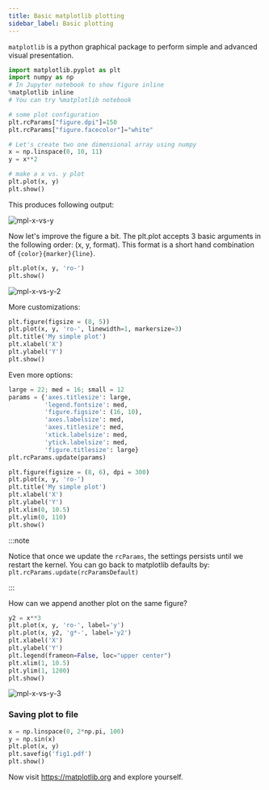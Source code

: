 ```yaml
---
title: Basic matplotlib plotting
sidebar_label: Basic plotting
---
```

`matplotlib` is a python graphical package to perform simple and advanced visual
presentation.

```python showLineNumbers
import matplotlib.pyplot as plt
import numpy as np
# In Jupyter notebook to show figure inline
%matplotlib inline
# You can try %matplotlib notebook

# some plot configuration
plt.rcParams["figure.dpi"]=150
plt.rcParams["figure.facecolor"]="white"

# Let's create two one dimensional array using numpy
x = np.linspace(0, 10, 11)
y = x**2

# make a x vs. y plot
plt.plot(x, y)
plt.show()
```

This produces following output:

<picture>
  <source type="image/webp" srcset={require("/img/mpl-x-vs-y.webp").default} />
  <img src={require("/img/mpl-x-vs-y.png").default} alt="mpl-x-vs-y" />
</picture>

Now let's improve the figure a bit. The plt.plot accepts 3 basic arguments in
the following order: (x, y, format). This format is a short hand combination of
`{color}{marker}{line}`.
```python
plt.plot(x, y, 'ro-')
plt.show()
```

<picture>
  <source type="image/webp" srcset={require("/img/mpl-x-vs-y-2.webp").default} />
  <img src={require("/img/mpl-x-vs-y-2.png").default} alt="mpl-x-vs-y-2" />
</picture>

More customizations:
```python showLineNumbers
plt.figure(figsize = (8, 5))
plt.plot(x, y, 'ro-', linewidth=1, markersize=3)
plt.title('My simple plot')
plt.xlabel('X')
plt.ylabel('Y')
plt.show()
```

Even more options:
```python showLineNumbers
large = 22; med = 16; small = 12
params = {'axes.titlesize': large,
          'legend.fontsize': med,
          'figure.figsize': (16, 10),
          'axes.labelsize': med,
          'axes.titlesize': med,
          'xtick.labelsize': med,
          'ytick.labelsize': med,
          'figure.titlesize': large}
plt.rcParams.update(params)

plt.figure(figsize = (8, 6), dpi = 300)
plt.plot(x, y, 'ro-')
plt.title('My simple plot')
plt.xlabel('X')
plt.ylabel('Y')
plt.xlim(0, 10.5)
plt.ylim(0, 110)
plt.show()
```
:::note

Notice that once we update the `rcParams`, the settings persists until we
restart the kernel. You can go back to matplotlib defaults by:
`plt.rcParams.update(rcParamsDefault)`

:::

How can we append another plot on the same figure?
```python showLineNumbers
y2 = x**3
plt.plot(x, y, 'ro-', label='y')
plt.plot(x, y2, 'g*-', label='y2')
plt.xlabel('X')
plt.ylabel('Y')
plt.legend(frameon=False, loc="upper center")
plt.xlim(1, 10.5)
plt.ylim(1, 1200)
plt.show()
```

<picture>
  <source type="image/webp" srcset={require("/img/mpl-x-vs-y-3.webp").default} />
  <img src={require("/img/mpl-x-vs-y-3.png").default} alt="mpl-x-vs-y-3" />
</picture>

### Saving plot to file
```python showLineNumbers
x = np.linspace(0, 2*np.pi, 100)
y = np.sin(x)
plt.plot(x, y)
plt.savefig('fig1.pdf')
plt.show()
```

Now visit <https://matplotlib.org> and explore yourself.
